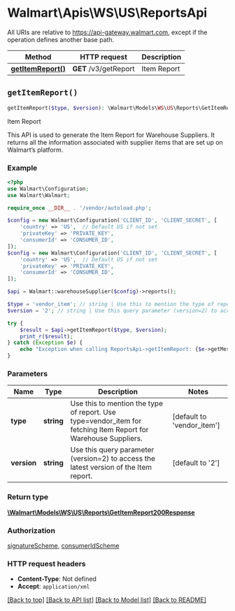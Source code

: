 # Walmart\Apis\WS\US\ReportsApi  
All URIs are relative to https://api-gateway.walmart.com, except if the operation defines another base path.

| Method | HTTP request | Description |
| ------------- | ------------- | ------------- |
| [**getItemReport()**](#getItemReport) | **GET** /v3/getReport | Item Report |


## `getItemReport()`

```php
getItemReport($type, $version): \Walmart\Models\WS\US\Reports\GetItemReport200Response
```
Item Report

This API is used to generate the Item Report for Warehouse Suppliers. It returns all the information associated with supplier items that are set up on Walmart’s platform.

### Example

```php
<?php
use Walmart\Configuration;
use Walmart\Walmart;

require_once __DIR__ . '/vendor/autoload.php';

$config = new Walmart\Configuration('CLIENT_ID', 'CLIENT_SECRET', [
    'country' => 'US',  // Default US if not set
    'privateKey' => 'PRIVATE_KEY',
    'consumerId' => 'CONSUMER_ID',
]);
$config = new Walmart\Configuration('CLIENT_ID', 'CLIENT_SECRET', [
    'country' => 'US',  // Default US if not set
    'privateKey' => 'PRIVATE_KEY',
    'consumerId' => 'CONSUMER_ID',
]);

$api = Walmart::warehouseSupplier($config)->reports();

$type = 'vendor_item'; // string | Use this to mention the type of report. Use type=vendor_item for fetching Item Report for Warehouse Suppliers.
$version = '2'; // string | Use this query parameter (version=2) to access the latest version of the Item report.

try {
    $result = $api->getItemReport($type, $version);
    print_r($result);
} catch (Exception $e) {
    echo "Exception when calling ReportsApi->getItemReport: {$e->getMessage()}\n";
}
```

### Parameters
| Name | Type | Description  | Notes |
| ------------- | ------------- | ------------- | ------------- |
| **type** | **string**| Use this to mention the type of report. Use type=vendor_item for fetching Item Report for Warehouse Suppliers. | [default to 'vendor_item'] |
| **version** | **string**| Use this query parameter (version=2) to access the latest version of the Item report. | [default to '2'] |


### Return type

[**\Walmart\Models\WS\US\Reports\GetItemReport200Response**](../../../Models/WS/US/reports/GetItemReport200Response.md)

### Authorization

[signatureScheme](../../../README.md#signatureScheme), [consumerIdScheme](../../../README.md#consumerIdScheme)

### HTTP request headers

- **Content-Type**: Not defined
- **Accept**: `application/xml`

[[Back to top]](#) [[Back to API list]](../../../../README.md#supported-apis)
[[Back to Model list]](../../../Models/WS/US)
[[Back to README]](../../../../README.md)
